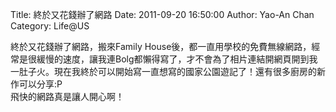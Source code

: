 Title: 終於又花錢辦了網路
Date: 2011-09-20 16:50:00
Author: Yao-An Chan
Category: Life@US

<div class='post'>
終於又花錢辦了網路，搬來Family House後，都一直用學校的免費無線網路，經常是很緩慢的速度，讓我連Bolg都懶得寫了，才不會為了相片連結開網頁開到我一肚子火。現在我終於可以開始寫一直想寫的國家公園遊記了！還有很多廚房的新作可以分享:P<br />飛快的網路真是讓人開心啊！<br /><br /></div>
